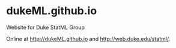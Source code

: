 dukeML.github.io
================

Website for Duke StatML Group

Online at 
http://dukeML.github.io
and
http://web.duke.edu/statml/.
